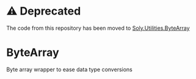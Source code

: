 # :warning: Deprecated
The code from this repository has been moved to [Soly.Utilities.ByteArray](https://github.com/Solybum/Utilities/tree/main/src/Soly.Utilities.ByteArray)

# ByteArray
Byte array wrapper to ease data type conversions
